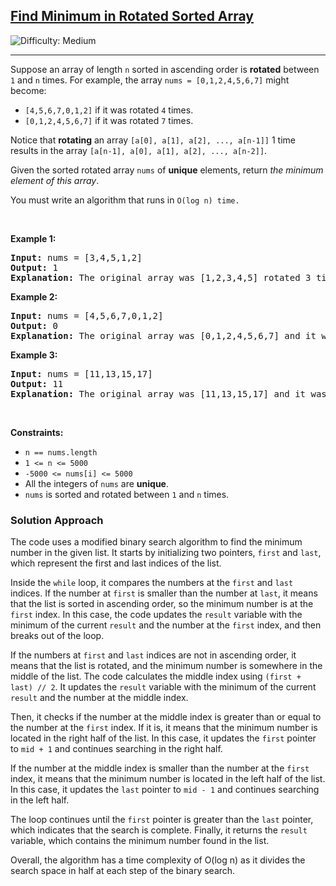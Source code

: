 <h2><a href="https://leetcode.com/problems/find-minimum-in-rotated-sorted-array">Find Minimum in Rotated Sorted Array</a></h2> <img src='https://img.shields.io/badge/Difficulty-Medium-orange' alt='Difficulty: Medium' /><hr><p>Suppose an array of length <code>n</code> sorted in ascending order is <strong>rotated</strong> between <code>1</code> and <code>n</code> times. For example, the array <code>nums = [0,1,2,4,5,6,7]</code> might become:</p>

<ul>
	<li><code>[4,5,6,7,0,1,2]</code> if it was rotated <code>4</code> times.</li>
	<li><code>[0,1,2,4,5,6,7]</code> if it was rotated <code>7</code> times.</li>
</ul>

<p>Notice that <strong>rotating</strong> an array <code>[a[0], a[1], a[2], ..., a[n-1]]</code> 1 time results in the array <code>[a[n-1], a[0], a[1], a[2], ..., a[n-2]]</code>.</p>

<p>Given the sorted rotated array <code>nums</code> of <strong>unique</strong> elements, return <em>the minimum element of this array</em>.</p>

<p>You must write an algorithm that runs in&nbsp;<code>O(log n) time.</code></p>

<p>&nbsp;</p>
<p><strong class="example">Example 1:</strong></p>

<pre>
<strong>Input:</strong> nums = [3,4,5,1,2]
<strong>Output:</strong> 1
<strong>Explanation:</strong> The original array was [1,2,3,4,5] rotated 3 times.
</pre>

<p><strong class="example">Example 2:</strong></p>

<pre>
<strong>Input:</strong> nums = [4,5,6,7,0,1,2]
<strong>Output:</strong> 0
<strong>Explanation:</strong> The original array was [0,1,2,4,5,6,7] and it was rotated 4 times.
</pre>

<p><strong class="example">Example 3:</strong></p>

<pre>
<strong>Input:</strong> nums = [11,13,15,17]
<strong>Output:</strong> 11
<strong>Explanation:</strong> The original array was [11,13,15,17] and it was rotated 4 times. 
</pre>

<p>&nbsp;</p>
<p><strong>Constraints:</strong></p>

<ul>
	<li><code>n == nums.length</code></li>
	<li><code>1 &lt;= n &lt;= 5000</code></li>
	<li><code>-5000 &lt;= nums[i] &lt;= 5000</code></li>
	<li>All the integers of <code>nums</code> are <strong>unique</strong>.</li>
	<li><code>nums</code> is sorted and rotated between <code>1</code> and <code>n</code> times.</li>
</ul>

### Solution Approach

The code uses a modified binary search algorithm to find the minimum number in the given list. It starts by initializing two pointers, `first` and `last`, which represent the first and last indices of the list.

Inside the `while` loop, it compares the numbers at the `first` and `last` indices. If the number at `first` is smaller than the number at `last`, it means that the list is sorted in ascending order, so the minimum number is at the `first` index. In this case, the code updates the `result` variable with the minimum of the current `result` and the number at the `first` index, and then breaks out of the loop.

If the numbers at `first` and `last` indices are not in ascending order, it means that the list is rotated, and the minimum number is somewhere in the middle of the list. The code calculates the middle index using `(first + last) // 2`. It updates the `result` variable with the minimum of the current `result` and the number at the middle index.

Then, it checks if the number at the middle index is greater than or equal to the number at the `first` index. If it is, it means that the minimum number is located in the right half of the list. In this case, it updates the `first` pointer to `mid + 1` and continues searching in the right half.

If the number at the middle index is smaller than the number at the `first` index, it means that the minimum number is located in the left half of the list. In this case, it updates the `last` pointer to `mid - 1` and continues searching in the left half.

The loop continues until the `first` pointer is greater than the `last` pointer, which indicates that the search is complete. Finally, it returns the `result` variable, which contains the minimum number found in the list.

Overall, the algorithm has a time complexity of O(log n) as it divides the search space in half at each step of the binary search.
